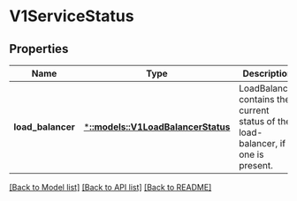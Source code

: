 # V1ServiceStatus

## Properties
Name | Type | Description | Notes
------------ | ------------- | ------------- | -------------
**load_balancer** | [***::models::V1LoadBalancerStatus**](v1.LoadBalancerStatus.md) | LoadBalancer contains the current status of the load-balancer, if one is present. | [optional] [default to null]

[[Back to Model list]](../README.md#documentation-for-models) [[Back to API list]](../README.md#documentation-for-api-endpoints) [[Back to README]](../README.md)



